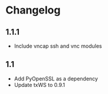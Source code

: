 Changelog
========

1.1.1
-----

* Include vncap ssh and vnc modules

1.1
---

* Add PyOpenSSL as a dependency
* Update txWS to 0.9.1


